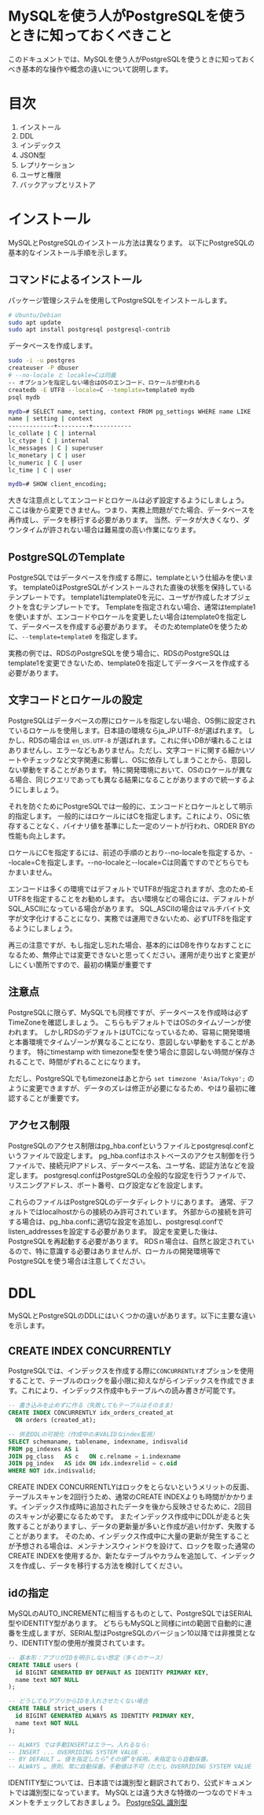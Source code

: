 # MySQLを使う人がPostgreSQLを使うときに知っておくべきこと
このドキュメントでは、MySQLを使う人がPostgreSQLを使うときに知っておくべき基本的な操作や概念の違いについて説明します。

# 目次
1. インストール
1. DDL
1. インデックス
1. JSON型
1. レプリケーション
1. ユーザと権限
1. バックアップとリストア

# インストール
MySQLとPostgreSQLのインストール方法は異なります。
以下にPostgreSQLの基本的なインストール手順を示します。

## コマンドによるインストール

パッケージ管理システムを使用してPostgreSQLをインストールします。

```bash
# Ubuntu/Debian
sudo apt update
sudo apt install postgresql postgresql-contrib
```

データベースを作成します。

```bash
sudo -i -u postgres
createuser -P dbuser
# --no-locale と locakle=Cは同義
-- オプションを指定しない場合はOSのエンコード、ロケールが使われる
createdb -E UTF8 --locale=C --template=template0 mydb
psql mydb

mydb=# SELECT name, setting, context FROM pg_settings WHERE name LIKE 'lc%';
name | setting | context
-------------+---------+-----------
lc_collate | C | internal
lc_ctype | C | internal
lc_messages | C | superuser
lc_monetary | C | user
lc_numeric | C | user
lc_time | C | user

mydb=# SHOW client_encoding;
```

大きな注意点としてエンコードとロケールは必ず設定するようにしましょう。
ここは後から変更できません。つまり、実務上問題がでた場合、データベースを再作成し、データを移行する必要があります。
当然、データが大きくなり、ダウンタイムが許されない場合は難易度の高い作業になります。

## PostgreSQLのTemplate
PostgreSQLではデータベースを作成する際に、templateという仕組みを使います。
template0はPostgreSQLがインストールされた直後の状態を保持しているテンプレートです。
template1はtemplate0を元に、ユーザが作成したオブジェクトを含むテンプレートです。
Templateを指定されない場合、通常はtemplate1を使いますが、エンコードやロケールを変更したい場合はtemplate0を指定して、データベースを作成する必要があります。
そのためtemplate0を使うために、`--template=template0` を指定します。

実務の例では、RDSのPostgreSQLを使う場合に、RDSのPostgreSQLはtemplate1を変更できないため、template0を指定してデータベースを作成する必要があります。

## 文字コードとロケールの設定
PostgreSQLはデータベースの際にロケールを指定しない場合、OS側に設定されているロケールを使用します。日本語の環境ならja_JP.UTF-8が選ばれます。
しかし、RDSの場合は `en_US.UTF-8` が選ばれます。これに伴いDBが壊れることはありませんし、エラーなどもありません。ただし、文字コードに関する細かいソートやチェックなど文字関連に影響し、OSに依存してしまうことから、意図しない挙動をすることがあります。
特に開発環境において、OSのロケールが異なる場合、同じクエリであっても異なる結果になることがありますので統一するようにしましょう。

それを防ぐためにPostgreSQLでは一般的に、エンコードとロケールとして明示的指定します。
一般的にはロケールにはCを指定します。これにより、OSに依存することなく、バイナリ値を基準にした一定のソートが行われ、ORDER BYの性能も向上します。

ロケールにCを指定するには、前述の手順のとおり--no-localeを指定するか、--locale=Cを指定します。--no-localeと--locale=Cは同義ですのでどちらでもかまいません。

エンコードは多くの環境ではデフォルトでUTF8が指定されますが、念のため-E UTF8を指定することをお勧めします。
古い環境などの場合には、デフォルトがSQL_ASCIIになっている場合があります。
SQL_ASCIIの場合はマルチバイト文字が文字化けすることになり、実務では運用できないため、必ずUTF8を指定するようにしましょう。

再三の注意ですが、もし指定し忘れた場合、基本的にはDBを作りなおすことになるため、無停止では変更できないと思ってください。運用が走り出すと変更がしにくい箇所ですので、最初の構築が重要です

## 注意点
PostgreSQLに限らず、MySQLでも同様ですが、データベースを作成時は必ずTimeZoneを確認しましょう。
こちらもデフォルトではOSのタイムゾーンが使われます。
しかしRDSのデフォルトはUTCになっているため、容易に開発環境と本番環境でタイムゾーンが異なることになり、意図しない挙動をすることがあります。
特にtimestamp with timezone型を使う場合に意図しない時間が保存されることで、時間がずれることになります。

ただし、PostgreSQLでもtimezoneはあとから `set timezone 'Asia/Tokyo';` のように変更できますが、データのズレは修正が必要になるため、やはり最初に確認することが重要です。

## アクセス制限
PostgreSQLのアクセス制限はpg_hba.confというファイルとpostgresql.confというファイルで設定します。
pg_hba.confはホストベースのアクセス制御を行うファイルで、接続元IPアドレス、データベース名、ユーザ名、認証方法などを設定します。
postgresql.confはPostgreSQLの全般的な設定を行うファイルで、リスニングアドレス、ポート番号、ログ設定などを設定します。

これらのファイルはPostgreSQLのデータディレクトリにあります。
通常、デフォルトではlocalhostからの接続のみ許可されています。
外部からの接続を許可する場合は、pg_hba.confに適切な設定を追加し、postgresql.confでlisten_addressesを設定する必要があります。
設定を変更した後は、PostgreSQLを再起動する必要があります。
RDSｎ場合は、自然と設定されているので、特に意識する必要はありませんが、ローカルの開発環境等でPostgreSQLを使う場合は注意してください。

# DDL
MySQLとPostgreSQLのDDLにはいくつかの違いがあります。以下に主要な違いを示します。

## CREATE INDEX CONCURRENTLY
PostgreSQLでは、インデックスを作成する際に`CONCURRENTLY`オプションを使用することで、テーブルのロックを最小限に抑えながらインデックスを作成できます。これにより、インデックス作成中もテーブルへの読み書きが可能です。

```sql
-- 書き込みを止めずに作る（失敗してもテーブルはそのまま）
CREATE INDEX CONCURRENTLY idx_orders_created_at
  ON orders (created_at);

-- 併走DDLの可視化（作成中の未VALIDなindex監視）
SELECT schemaname, tablename, indexname, indisvalid
FROM pg_indexes AS i
JOIN pg_class   AS c   ON c.relname = i.indexname
JOIN pg_index   AS idx ON idx.indexrelid = c.oid
WHERE NOT idx.indisvalid;
```

CREATE INDEX CONCURRENTLYはロックをとらないというメリットの反面、テーブルスキャンを2回行うため、通常のCREATE INDEXよりも時間がかかります。インデックス作成時に追加されたデータを後から反映させるために、2回目のスキャンが必要になるためです。
またインデックス作成中にDDLが走ると失敗することがありますし、データの更新量が多いと作成が追い付かず、失敗することがあります。
そのため、インデックス作成中に大量の更新が発生することが予想される場合は、メンテナンスウィンドウを設けて、ロックを取った通常のCREATE INDEXを使用するか、新たなテーブルやカラムを追加して、インデックスを作成し、データを移行する方法を検討してください。

## idの指定
MySQLのAUTO_INCREMENTに相当するものとして、PostgreSQLではSERIAL型やIDENTITY型があります。
どちらもMySQLと同様にintの範囲で自動的に連番を生成しますが、SERIAL型はPostgreSQLのバージョン10以降では非推奨となり、IDENTITY型の使用が推奨されています。

```sql
-- 基本形：アプリがIDを明示しない想定（多くのケース）
CREATE TABLE users (
  id BIGINT GENERATED BY DEFAULT AS IDENTITY PRIMARY KEY,
  name text NOT NULL
);

-- どうしてもアプリからIDを入れさせたくない場合
CREATE TABLE strict_users (
  id BIGINT GENERATED ALWAYS AS IDENTITY PRIMARY KEY,
  name text NOT NULL
);

-- ALWAYS では手動INSERTはエラー。入れるなら:
-- INSERT ... OVERRIDING SYSTEM VALUE ...
-- BY DEFAULT … 値を指定したら“その値”を採用。未指定なら自動採番。
-- ALWAYS … 原則、常に自動採番。手動値は不可（ただし OVERRIDING SYSTEM VALUE を明示した場合のみ受け入れ）
```

IDENTITY型については、日本語では識別型と翻訳されており、公式ドキュメントでは識別型になっています。
MySQLとは違う大きな特徴の一つなのでドキュメントをチェックしておきましょう。
[PostgreSQL 識別型](https://www.postgresql.jp/docs/current/ddl-identity-columns.html)

